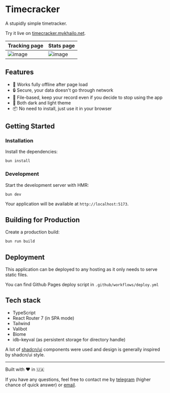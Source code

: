 # Timecracker

A stupidly simple timetracker.

Try it live on [timecracker.mykhailo.net](https://timecracker.mykhailo.net/).

| Tracking page | Stats page |
| ------------- | ------------- |
| ![image](https://github.com/user-attachments/assets/d9b8e7e1-4967-42f3-9fe8-0a486fd6ec0d)  | ![image](https://github.com/user-attachments/assets/3edfa5aa-0797-48a0-a460-35578bb83122)  |


## Features

- 🚀 Works fully offline after page load
- 🔒 Secure, your data doesn't go through network
- 📖 File-based, keep your record even if you decide to stop using the app
- 🎉 Both dark and light theme
- 📦 No need to install, just use it in your browser

## Getting Started

### Installation

Install the dependencies:

```bash
bun install
```

### Development

Start the development server with HMR:

```bash
bun dev
```

Your application will be available at `http://localhost:5173`.

## Building for Production

Create a production build:

```bash
bun run build
```

## Deployment

This application can be deployed to any hosting as it only needs to serve static files.

You can find Github Pages deploy script in `.github/workflows/deploy.yml`


## Tech stack

- TypeScript
- React Router 7 (in SPA mode)
- Tailwind
- Valibot
- Biome
- idb-keyval (as persistent storage for directory handle)

A lot of [shadcn/ui](https://ui.shadcn.com/) components were used and design is generally inspired by shadcn/ui style.

---

Built with ❤️ in 🇺🇦

If you have any questions, feel free to contact me by [telegram](https://t.me/mrdr_scn) (higher chance of quick answer) or [email](mailto:mmmykhailo@proton.me).
